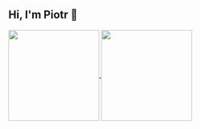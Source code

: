 ## Hi, I'm Piotr 👋

<a href="https://github.com/anuraghazra/github-readme-stats">
  <img height=180 align="center" src="https://github-readme-stats-omega-cyan-81.vercel.app/api?username=eggwhat&theme=dark&show_icons=true" />
</a>

<a href="https://github.com/anuraghazra/convoychat">
  <img height=180 align="center" src="https://github-readme-stats-omega-cyan-81.vercel.app/api/top-langs/?username=eggwhat&layout=compact&theme=dark" />
</a>
